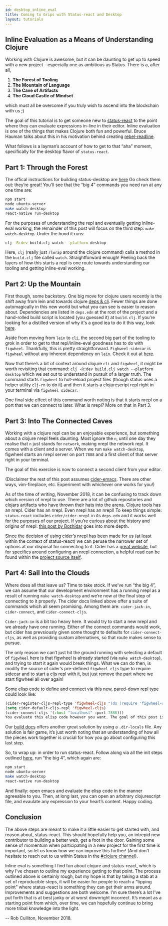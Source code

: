 ```yaml
---
id: desktop_inline_eval
title: Coming to Grips with Status-react and Desktop
layout: tutorials
---
```


## Inline Evaluation as a Means of Understanding Clojure

Working with Clojure is awesome, but it can be daunting to get up to speed with a new project - especially one as ambitious as Status. There is a, after all,

1. **The Forest of Tooling**
2. **The Mountain of Language**
3. **The Cave of Artifacts**
4. **The Cloud Castle of Mindset**

which must all be overcome if you truly wish to ascend into the blockchain with us ;)

The goal of this tutorial is to get someone new to [status-react](https://github.com/stauts-im/status-react) to the point where they can evaluate expressions in-line in their editor. Inline evaluation is one of the things that makes Clojure both fun and powerful. Bruce Hauman talks about this in his motivation behind creating [rebel-readline](https://github.com/bhauman/rebel-readline/blob/master/rebel-readline/doc/intro.md).

What follows is a layman’s account of how to get to that “aha” moment, specifically for the desktop flavor of `status-react`.

## Part 1: Through the Forest

The offical instructions for building status-desktop are [here](../build_status/desktop.html) Go check them out: they’re great! You'll see that the “big 4” commands you need run at any one time are:

```bash
npm start
node ubuntu-server
make watch-desktop
react-native run-desktop
```

For the purposes of understanding the repl and eventually getting inline-eval working, the remainder of this post will focus on the third step: `make watch-desktop`. Under the hood it runs:
```bash
clj -R:dev build.clj watch --platform desktop
```

Here, `clj` (really just `rlwrap` around the clojure command) calls a method in the `build.clj` file called `watch`. Straightforward enough! Peeling back the layers of how this starts a repl is one route towards understanding our tooling and getting inline-eval working.

## Part 2: Up the Mountain

First though, some backstory. One big move for clojure users recently is the shift away from lein and towards clojure [deps & cli](https://clojure.org/reference/deps_and_cli). Fewer things are done automagically in this new world but what you can see is easier to reason about. Dependencies are listed in `deps.edn` at the root of the project and a hand-rolled build script is located (you guessed it) at `build.clj`. If you’re looking for a distilled version of why it's a good iea to do it this way, look [here](http://www.functionalbytes.nl/clojure/nodejs/figwheel/repl/clojurescript/cli/2017/12/20/tools-deps-figwheel.html).

Aside from moving from `lein` to `cli`, the second big part of the tooling to grok in order to get to that repl/inline-eval goodness has to do with `figwheel`. Thankfully, this is pretty straightforward. `Fighweel-sidecar` is `figwheel` without any inherent dependency on `lein`. Check it out at [here](https://github.com/bhauman/lein-figwheel/tree/master/sidecar).

Now that there’s a bit of context around clojure `cli` and `figwheel`, it might be worth revisiting that command: `clj -R:dev build.clj watch --platform desktop` which we set out to understand in pursuit of a larger truth. The command starts `figwheel` to hot-reload project files (though status uses a helper utility `clj-rn` to do it) and then it starts a clojurescript repl right in your terminal via `figwheel sidecar`.

One final side effect of this command worth noting is that it starts nrepl on a port that we can connect to later. What is nrepl? More on that in Part 3.

## Part 3: Into The Connected Caves

Working with a clojure repl can be an enjoyable experience, but something about a clojure nrepl feels daunting. Most ignore the `n`, until one day they realise that `n` just stands for `network`, making nrepl the network repl. It comes with a client and a server. When we run `make watch-desktop`, figwheel starts an nrepl server on port `7888` and a first client of that server right in your terminal. 

The goal of this exercise is now to connect a second client from your editor.

(Disclaimer the rest of this post assumes [cider-emacs](https://github.com/clojure-emacs/cider). There are other ways, vim-fireplace, etc. Experiment with whichever one works for you!)

As of the time of writing, November 2018, it can be confusing to track down which version of nrepl to use. There are a lot of github repositories and clojars artifacts who have thrown their hats into the arena. Clojure tools has an nrepl. Cider has an nrepl. Even nrepl has an nrepl! To keep things simple: `status-react` includes `cider/cider-nrepl` in its `deps.edn` and it works well for the purposes of our project. If you’re curious about the history and origins of nrepl: [this post by Bozhidar](https://nrepl.xyz/nrepl/about/history.html) goes into more depth.

Since the decision of using cider’s nrepl has been made for us (at least within the context of status-react) we can peruse the narrower set of options at our disposal for connecting to it. Cider has a [great website](https://cider.readthedocs.io/en/latest/), but for specifics around configuring an nrepl connection, a helpful read can be found within the [project source itself](https://github.com/clojure-emacs/cider/blob/master/doc/clojurescript.md).

## Part 4: Sail into the Clouds

Where does all that leave us? Time to take stock. If we’ve run “the big 4”, we can assume that our development environment has a running nrepl as a result of running `make watch-desktop` and we’re now at the final step of connecting to it properly. The cider docs linked above offer a suite of commands which all seem promising. Among them are: `cider-jack-in`, `cider-connect`, and `cider-connect-cljs`.

`Cider-jack-in` is a bit too heavy here. It would try to start a new nrepl and we already have one running. Either of the connect commands would work, but cider has prevsiously given some thought to defaults for `cider-connect-cljs`, as well as providing custom alternatives, so that route makes sense to pursue.

The only reason we can’t just hit the ground running with selecting a default of `figwheel` here is that figwheel is already started (via `make watch-desktop`), and trying to start it again would break things. What we can do then, is modify the source of cider’s pre-defined `figwheel cljs` type to require sidecar and to start a cljs repl with it, but just remove the part where we start figwheel all over again!

Some elisp code to define and connect via this new, pared-down repl type could look like:

```lisp
(cider-register-cljs-repl-type 'figwheel-cljs "(do (require 'figwheel-sidecar.repl-api) (figwheel-sidecar.repl-api/cljs-repl))")
(setq cider-default-cljs-repl 'figwheel-cljs)
(cider-connect-cljs '(:host "localhost" :port 7888)))
You evaluate this elisp code however you want. The goal of this post is just to show one possible way. I’ve rolled the above into a single defun that I call when opening up emacs. https://github.com/rcullito/emacsfiles/commit/4332d44c21cf264eb7c20bf9760c090dc17c08e9
```

Our [build docs](https://status.im/build_status/desktop.html) offers another great solution by using a `.dir-locals` file. Any solution is fair game, it’s just worth noting that an understanding of how all the pieces work together is crucial for how you go about configuring this last step.

So, to wrap up: in order to run status-react. Follow along via all the init steps outlined [here](https://status.im/build_status/desktop.html), run “the big 4”, which again are:

```bash
npm start
node ubuntu-server
make watch-desktop
react-native run-desktop
```

And finally: open emacs and evaluate the elisp code in the manner agreeable to you. Then, at long last, you can open an arbitrary clojurescript file, and evaulate any expression to your heart’s content. Happy coding.

## Conclusion

The above steps are meant to make it a little easier to get started with, and reason about, status-react. This should hopefully help you, an intrepid new contributor to building a better web, get a foot in the door. Gaining some sense of momentum when participating in a new project for the first time is important, so let us know how we can improve this further! (And don't hesitate to reach out to us within Status in the [#clojure channel](https://get.status.im/chat/public/clojure)).

Inline eval is something I find fun about clojure and status-react, which is why I’ve chosen to outline my experience getting to that point. The process outlined above is certainly rough, but my hope is that by taking a stab at a set of reproducible steps, it will be easier for people to reach a “tipping point” where status-react is something they can get their arms around. Improvements and suggestions are both welcome. I’m sure there’s a lot I’ve put forth that is at best janky or at worst downright incorrect. It’s meant as a starting point from which, over time, we can hopefully continue to bring more tribal knowledge into the light.

-- Rob Culliton, November 2018.
